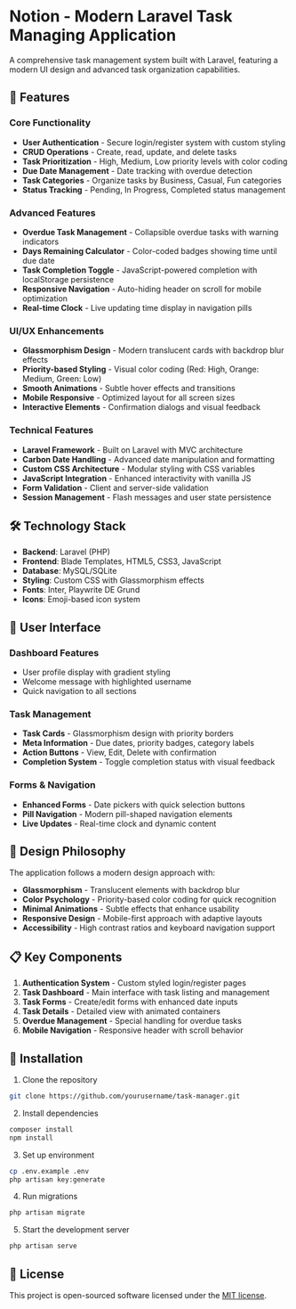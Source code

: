 # Notion - Modern Laravel Task Managing Application

A comprehensive task management system built with Laravel, featuring a modern UI design and advanced task organization capabilities.

## 🚀 Features

### Core Functionality
- **User Authentication** - Secure login/register system with custom styling
- **CRUD Operations** - Create, read, update, and delete tasks
- **Task Prioritization** - High, Medium, Low priority levels with color coding
- **Due Date Management** - Date tracking with overdue detection
- **Task Categories** - Organize tasks by Business, Casual, Fun categories
- **Status Tracking** - Pending, In Progress, Completed status management

### Advanced Features
- **Overdue Task Management** - Collapsible overdue tasks with warning indicators
- **Days Remaining Calculator** - Color-coded badges showing time until due date
- **Task Completion Toggle** - JavaScript-powered completion with localStorage persistence
- **Responsive Navigation** - Auto-hiding header on scroll for mobile optimization
- **Real-time Clock** - Live updating time display in navigation pills

### UI/UX Enhancements
- **Glassmorphism Design** - Modern translucent cards with backdrop blur effects
- **Priority-based Styling** - Visual color coding (Red: High, Orange: Medium, Green: Low)
- **Smooth Animations** - Subtle hover effects and transitions
- **Mobile Responsive** - Optimized layout for all screen sizes
- **Interactive Elements** - Confirmation dialogs and visual feedback

### Technical Features
- **Laravel Framework** - Built on Laravel with MVC architecture
- **Carbon Date Handling** - Advanced date manipulation and formatting
- **Custom CSS Architecture** - Modular styling with CSS variables
- **JavaScript Integration** - Enhanced interactivity with vanilla JS
- **Form Validation** - Client and server-side validation
- **Session Management** - Flash messages and user state persistence

## 🛠️ Technology Stack

- **Backend**: Laravel (PHP)
- **Frontend**: Blade Templates, HTML5, CSS3, JavaScript
- **Database**: MySQL/SQLite
- **Styling**: Custom CSS with Glassmorphism effects
- **Fonts**: Inter, Playwrite DE Grund
- **Icons**: Emoji-based icon system

## 📱 User Interface

### Dashboard Features
- User profile display with gradient styling
- Welcome message with highlighted username
- Quick navigation to all sections

### Task Management
- **Task Cards** - Glassmorphism design with priority borders
- **Meta Information** - Due dates, priority badges, category labels
- **Action Buttons** - View, Edit, Delete with confirmation
- **Completion System** - Toggle completion status with visual feedback

### Forms & Navigation
- **Enhanced Forms** - Date pickers with quick selection buttons
- **Pill Navigation** - Modern pill-shaped navigation elements
- **Live Updates** - Real-time clock and dynamic content

## 🎨 Design Philosophy

The application follows a modern design approach with:
- **Glassmorphism** - Translucent elements with backdrop blur
- **Color Psychology** - Priority-based color coding for quick recognition
- **Minimal Animations** - Subtle effects that enhance usability
- **Responsive Design** - Mobile-first approach with adaptive layouts
- **Accessibility** - High contrast ratios and keyboard navigation support

## 📋 Key Components

1. **Authentication System** - Custom styled login/register pages
2. **Task Dashboard** - Main interface with task listing and management
3. **Task Forms** - Create/edit forms with enhanced date inputs
4. **Task Details** - Detailed view with animated containers
5. **Overdue Management** - Special handling for overdue tasks
6. **Mobile Navigation** - Responsive header with scroll behavior

## 🚀 Installation

1. Clone the repository
```bash
git clone https://github.com/yourusername/task-manager.git
```

2. Install dependencies
```bash
composer install
npm install
```

3. Set up environment
```bash
cp .env.example .env
php artisan key:generate
```

4. Run migrations
```bash
php artisan migrate
```

5. Start the development server
```bash
php artisan serve
```

## 📄 License

This project is open-sourced software licensed under the [MIT license](https://opensource.org/licenses/MIT).
